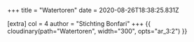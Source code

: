 +++
title = "Watertoren"
date = 2020-08-26T18:38:25.831Z

[extra]
col = 4
author = "Stichting Bonfari"
+++
{{ cloudinary(path="Watertoren", width="300", opts="ar_3:2") }}